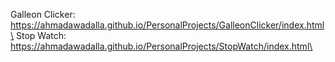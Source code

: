 Galleon Clicker: https://ahmadawadalla.github.io/PersonalProjects/GalleonClicker/index.html\
Stop Watch: https://ahmadawadalla.github.io/PersonalProjects/StopWatch/index.html\
